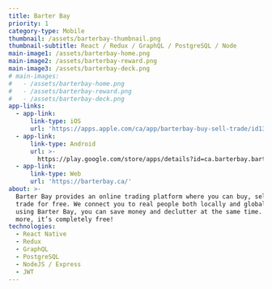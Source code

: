 ```yaml
---
title: Barter Bay
priority: 1
category-type: Mobile
thumbnail: /assets/barterbay-thumbnail.png
thumbnail-subtitle: React / Redux / GraphQL / PostgreSQL / Node
main-image1: /assets/barterbay-home.png
main-image2: /assets/barterbay-reward.png
main-image3: /assets/barterbay-deck.png
# main-images:
#   - /assets/barterbay-home.png
#   - /assets/barterbay-reward.png
#   - /assets/barterbay-deck.png
app-links:
  - app-link:
      link-type: iOS
      url: 'https://apps.apple.com/ca/app/barterbay-buy-sell-trade/id1329124837'
  - app-link:
      link-type: Android
      url: >-
        https://play.google.com/store/apps/details?id=ca.barterbay.barterbay&hl=en_US
  - app-link:
      link-type: Web
      url: 'https://barterbay.ca/'
about: >-
  Barter Bay provides an online trading platform where you can buy, sell and
  trade for free. We connect you to real people both locally and globally. By
  using Barter Bay, you can save money and declutter at the same time. ☀️ What’s
  more, it’s completely free!
technologies:
  - React Native
  - Redux
  - GraphQL
  - PostgreSQL
  - NodeJS / Express
  - JWT
---
```


